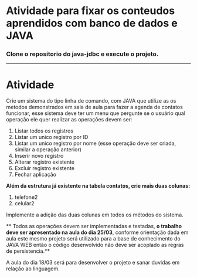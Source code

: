 # Atividade para fixar os conteudos aprendidos com banco de dados e JAVA

### Clone o repositorio do java-jdbc e execute o projeto.

___________

# Atividade

Crie um sistema do tipo linha de comando, com JAVA que utilize as os metodos demonstrados em sala de aula para fazer
a agenda de contatos funcionar, esse sistema deve ter um menu que pergunte se o usuário qual operação ele quer realizar
as operações devem ser:
1. Listar todos os registros
2. Listar um unico registro por ID
3. Listar um unico registro por nome (esse operação deve ser criada, similar a operação anterior)
4. Inserir novo registro
5. Alterar registro existente
6. Excluir registro existente
7. Fechar aplicação

**Além da estrutura já existente na tabela contatos, crie mais duas colunas:**
1. telefone2
2. celular2

Implemente a adição das duas colunas em todos os métodos do sistema.

** Todos as operações devem ser implementadas e testadas, **o trabalho deve ser apresentado na aula do dia 25/03**, conforme orientação
dada em aula este mesmo projeto será utilizado para a base de conhecimento do JAVA WEB então o código desenvolvido não deve
ser acoplado as regras de persistencia.**

A aula do dia 18/03 será para desenvolver o projeto e sanar duvidas em relação ao linguagem.
